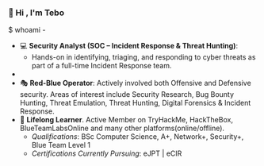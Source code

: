 ### :wave: Hi , I'm Tebo

$ whoami - 
*  :computer: __Security Analyst (SOC – Incident Response & Threat Hunting)__:
   *  Hands-on in identifying, triaging, and responding to cyber threats as part of a full-time Incident Response team.
*  
*  :performing_arts: __Red-Blue Operator__: Actively involved both Offensive and Defensive security. Areas of interest include Security Research, Bug Bounty Hunting, Threat Emulation, Threat Hunting, Digital Forensics & Incident Response. 
*  :seedling: __Lifelong Learner__. Active Member on TryHackMe, HackTheBox, BlueTeamLabsOnline and many other platforms(online/offline).
    * *Qualifications*: BSc Computer Science, A+, Network+, Security+, Blue Team Level 1
    * *Certifications Currently Pursuing*: eJPT | eCIR

